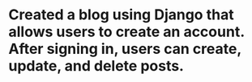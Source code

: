 # Created a blog using Django that allows users to create an account. After signing in, users can create, update, and delete posts.
